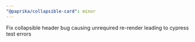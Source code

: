 ```yaml
---
"@paprika/collapsible-card": minor
---
```


Fix collapsible header bug causing unrequired re-render leading to cypress test errors
